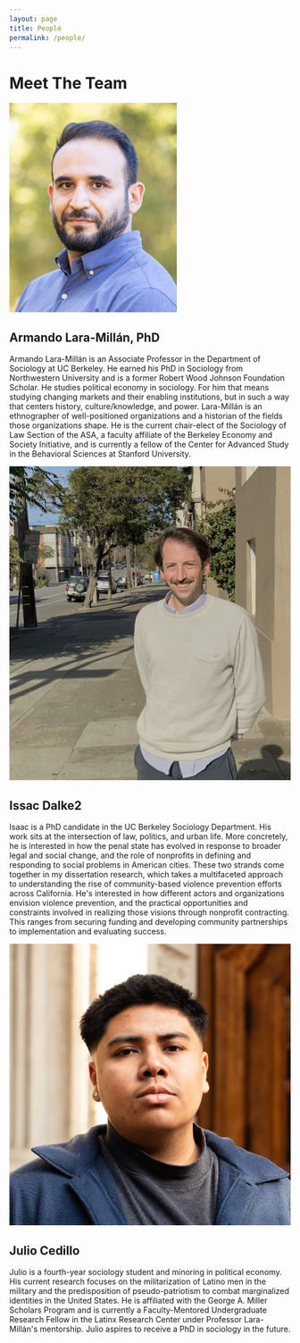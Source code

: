 ```yaml
---
layout: page
title: People
permalink: /people/
---
```


# Meet The Team

<div class="people-container">
  <div class="person">
    <img src="/assets/images/armando.jpg" alt="Person 1" class="person-image">
    <div class="bio">
      <h2>Armando Lara-Millán, PhD</h2>
      <p>Armando Lara-Millán is an Associate Professor in the Department of Sociology at UC Berkeley. He earned his PhD in Sociology from Northwestern University and is a former Robert Wood Johnson Foundation Scholar. He studies political economy in sociology. For him that means studying changing markets and their enabling institutions, but in such a way that centers history, culture/knowledge, and power. Lara-Millán is an ethnographer of well-positioned organizations and a historian of the fields those organizations shape. He is the current chair-elect of the Sociology of Law Section of the ASA, a faculty affiliate of the Berkeley Economy and Society Initiative, and is currently a fellow of the Center for Advanced Study in the Behavioral Sciences at Stanford University.</p>
    </div>
  </div>

  <div class="person">
    <img src="/assets/images/issac.jpg" alt="Person 2" class="person-image">
    <div class="bio">
      <h2>Issac Dalke2</h2>
      <p>Isaac is a PhD candidate in the UC Berkeley Sociology Department. His work sits at the intersection of law, politics, and urban life. More concretely, he is interested in how the penal state has evolved in response to broader legal and social change, and the role of nonprofits in defining and responding to social problems in American cities. These two strands come together in my dissertation research, which takes a multifaceted approach to understanding the rise of community-based violence prevention efforts across California. He's interested in how different actors and organizations envision violence prevention, and the practical opportunities and constraints involved in realizing those visions through nonprofit contracting. This ranges from securing funding and developing community partnerships to implementation and evaluating success.</p>
    </div>
  </div>

  <div class="person">
    <img src="/assets/images/julio.jpeg" alt="Person 3" class="person-image">
    <div class="bio">
      <h2>Julio Cedillo</h2>
      <p>Julio is a fourth-year sociology student and minoring in political economy. His current research focuses on the militarization of Latino men in the military and the predisposition of pseudo-patriotism to combat marginalized identities in the United States. He is affiliated with the George A. Miller Scholars Program and is currently a Faculty-Mentored Undergraduate Research Fellow in the Latinx Research Center under Professor Lara-Millán's mentorship. Julio aspires to receive a PhD in sociology in the future.</p>
    </div>
  </div>
</div>
